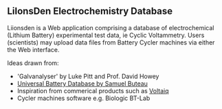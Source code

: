 LiIonsDen Electrochemistry Database
-----------------------------------------

Liionsden is a Web application comprising a database of electrochemical (Lithium Battery) experimental test data, ie Cyclic Voltammetry. Users (scientists) may upload data files from Battery Cycler machines via either the Web interface.

Ideas drawn from:

* 'Galvanalyser' by Luke Pitt and Prof. David Howey
* [Universal Battery Database by Samuel Buteau](https://github.com/Samuel-Buteau/universal-battery-database)
* Inspiration from commerical products such as [Voltaiq](http://www.voltaiq.com)
* Cycler machines software e.g. Biologic BT-Lab
